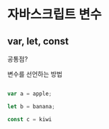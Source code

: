 # 자바스크립트 변수

## var, let, const

공통점?

변수를 선언하는 방법

```jsx

var a = apple;

let b = banana;

const c = kiwi

```
